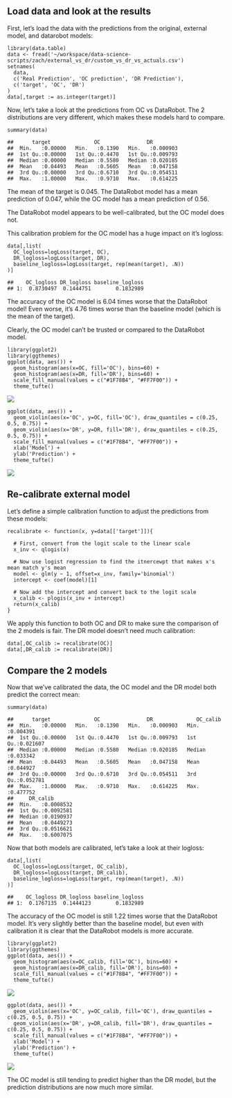 ## Load data and look at the results

First, let’s load the data with the predictions from the original,
external model, and datarobot models:

    library(data.table)
    data <- fread('~/workspace/data-science-scripts/zach/external_vs_dr/custom_vs_dr_vs_actuals.csv')
    setnames(
      data,
      c('Real Prediction', 'OC prediction', 'DR Prediction'),
      c('target', 'OC', 'DR')
    )
    data[,target := as.integer(target)]

Now, let’s take a look at the predictions from OC vs DataRobot. The 2
distributions are very different, which makes these models hard to
compare.

    summary(data)

    ##      target              OC               DR          
    ##  Min.   :0.00000   Min.   :0.1390   Min.   :0.000903  
    ##  1st Qu.:0.00000   1st Qu.:0.4470   1st Qu.:0.009793  
    ##  Median :0.00000   Median :0.5580   Median :0.020185  
    ##  Mean   :0.04493   Mean   :0.5605   Mean   :0.047158  
    ##  3rd Qu.:0.00000   3rd Qu.:0.6710   3rd Qu.:0.054511  
    ##  Max.   :1.00000   Max.   :0.9710   Max.   :0.614225

The mean of the target is 0.045. The DataRobot model has a mean
prediction of 0.047, while the OC model has a mean prediction of 0.56.

The DataRobot model appears to be well-calibrated, but the OC model does
not.

This calibration problem for the OC model has a huge impact on it’s
logloss:

    data[,list(
      OC_logloss=logLoss(target, OC),
      DR_logloss=logLoss(target, DR),
      baseline_logloss=logLoss(target, rep(mean(target), .N))
    )]

    ##    OC_logloss DR_logloss baseline_logloss
    ## 1:  0.8730497  0.1444751        0.1832989

The accuracy of the OC model is 6.04 times worse that the DataRobot
model! Even worse, it’s 4.76 times worse than the baseline model (which
is the mean of the target).

Clearly, the OC model can’t be trusted or compared to the DataRobot
model.

    library(ggplot2)
    library(ggthemes)
    ggplot(data, aes()) + 
      geom_histogram(aes(x=OC, fill='OC'), bins=60) + 
      geom_histogram(aes(x=DR, fill='DR'), bins=60) + 
      scale_fill_manual(values = c("#1F78B4", "#FF7F00")) + 
      theme_tufte()

<img src="external_vs_dr_files/figure-markdown_strict/original_plot_hist-1.png"  />

    ggplot(data, aes()) + 
      geom_violin(aes(x='OC', y=OC, fill='OC'), draw_quantiles = c(0.25, 0.5, 0.75)) + 
      geom_violin(aes(x='DR', y=DR, fill='DR'), draw_quantiles = c(0.25, 0.5, 0.75)) + 
      scale_fill_manual(values = c("#1F78B4", "#FF7F00")) + 
      xlab('Model') + 
      ylab('Prediction') + 
      theme_tufte()

<img src="external_vs_dr_files/figure-markdown_strict/original_plot_violin-1.png"  />

## Re-calibrate external model

Let’s define a simple calibration function to adjust the predictions
from these models:

    recalibrate <- function(x, y=data[['target']]){

      # First, convert from the logit scale to the linear scale
      x_inv <- qlogis(x)
      
      # Now use logist regression to find the itnercewpt that makes x's mean match y's mean
      model <- glm(y ~ 1, offset=x_inv, family='binomial')
      intercept <- coef(model)[1]

      # Now add the intercept and convert back to the logit scale
      x_calib <- plogis(x_inv + intercept)
      return(x_calib)
    }

We apply this function to both OC and DR to make sure the comparison of
the 2 models is fair. The DR model doesn’t need much calibration:

    data[,OC_calib := recalibrate(OC)]
    data[,DR_calib := recalibrate(DR)]

## Compare the 2 models

Now that we’ve calibrated the data, the OC model and the DR model both
predict the correct mean:

    summary(data)

    ##      target              OC               DR              OC_calib       
    ##  Min.   :0.00000   Min.   :0.1390   Min.   :0.000903   Min.   :0.004391  
    ##  1st Qu.:0.00000   1st Qu.:0.4470   1st Qu.:0.009793   1st Qu.:0.021607  
    ##  Median :0.00000   Median :0.5580   Median :0.020185   Median :0.033342  
    ##  Mean   :0.04493   Mean   :0.5605   Mean   :0.047158   Mean   :0.044927  
    ##  3rd Qu.:0.00000   3rd Qu.:0.6710   3rd Qu.:0.054511   3rd Qu.:0.052781  
    ##  Max.   :1.00000   Max.   :0.9710   Max.   :0.614225   Max.   :0.477752  
    ##     DR_calib        
    ##  Min.   :0.0008532  
    ##  1st Qu.:0.0092581  
    ##  Median :0.0190937  
    ##  Mean   :0.0449273  
    ##  3rd Qu.:0.0516621  
    ##  Max.   :0.6007075

Now that both models are calibrated, let’s take a look at their logloss:

    data[,list(
      OC_logloss=logLoss(target, OC_calib),
      DR_logloss=logLoss(target, DR_calib),
      baseline_logloss=logLoss(target, rep(mean(target), .N))
    )]

    ##    OC_logloss DR_logloss baseline_logloss
    ## 1:  0.1767135  0.1444123        0.1832989

The accuracy of the OC model is still 1.22 times worse that the
DataRobot model. It’s very slightly better than the baseline model, but
even with calibration it is clear that the DataRobot models is more
accurate.

    library(ggplot2)
    library(ggthemes)
    ggplot(data, aes()) + 
      geom_histogram(aes(x=OC_calib, fill='OC'), bins=60) + 
      geom_histogram(aes(x=DR_calib, fill='DR'), bins=60) + 
      scale_fill_manual(values = c("#1F78B4", "#FF7F00")) + 
      theme_tufte()

<img src="external_vs_dr_files/figure-markdown_strict/calibl_plot_hist-1.png"  />

    ggplot(data, aes()) + 
      geom_violin(aes(x='OC', y=OC_calib, fill='OC'), draw_quantiles = c(0.25, 0.5, 0.75)) + 
      geom_violin(aes(x='DR', y=DR_calib, fill='DR'), draw_quantiles = c(0.25, 0.5, 0.75)) + 
      scale_fill_manual(values = c("#1F78B4", "#FF7F00")) + 
      xlab('Model') + 
      ylab('Prediction') + 
      theme_tufte()

<img src="external_vs_dr_files/figure-markdown_strict/calibl_plot_violin-1.png"  />

The OC model is still tending to predict higher than the DR model, but
the prediction distributions are now much more similar.
